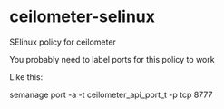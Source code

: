 # ceilometer-selinux
SElinux policy for ceilometer

You probably need to label ports for this policy to work

Like this:

semanage port -a -t ceilometer_api_port_t -p tcp 8777
